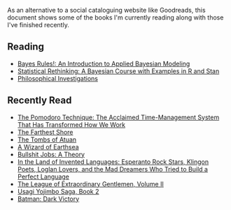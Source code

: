 As an alternative to a social cataloguing website like Goodreads, this 
document shows some of the books I'm currently reading along with those I've 
finished recently.

##  Reading 
 
  - [Bayes Rules!: An Introduction to Applied Bayesian Modeling](https://www.librarything.com/work/28029572)
 - [Statistical Rethinking: A Bayesian Course with Examples in R and Stan](https://www.librarything.com/work/16955083)
 - [Philosophical Investigations](https://www.librarything.com/work/25218) 

##  Recently Read 
 
  - [The Pomodoro Technique: The Acclaimed Time-Management System That Has Transformed How We Work](https://www.librarything.com/work/9337917)
 - [The Farthest Shore](https://www.librarything.com/work/50094)
 - [The Tombs of Atuan](https://www.librarything.com/work/12800)
 - [A Wizard of Earthsea](https://www.librarything.com/work/1581326)
 - [Bullshit Jobs: A Theory](https://www.librarything.com/work/21372389)
 - [In the Land of Invented Languages: Esperanto Rock Stars, Klingon Poets, Loglan Lovers, and the Mad Dreamers Who Tried to Build a Perfect Language](https://www.librarything.com/work/8077823)
 - [The League of Extraordinary Gentlemen, Volume II](https://www.librarything.com/work/27185)
 - [Usagi Yojimbo Saga, Book 2](https://www.librarything.com/work/15487506)
 - [Batman: Dark Victory](https://www.librarything.com/work/215296/) 
